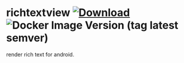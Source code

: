 # richtextview [ ![Download](https://api.bintray.com/packages/zung435/richtextview/richtextview/images/download.svg?version=1.1) ](https://bintray.com/zung435/richtextview/richtextview/1.1/link) ![Docker Image Version (tag latest semver)](https://img.shields.io/docker/v/zung/richtextview/1.1)
render rich text for android.
